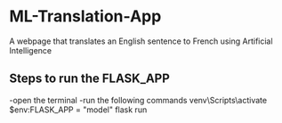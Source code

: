 # ML-Translation-App

A webpage that translates an English sentence to French using Artificial Intelligence

## Steps to run the FLASK_APP

-open the terminal
-run the following commands
venv\Scripts\activate
$env:FLASK_APP = "model"
flask run
